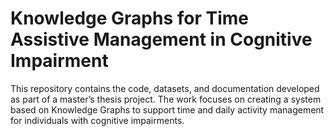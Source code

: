 # Knowledge Graphs for Time Assistive Management in Cognitive Impairment
This repository contains the code, datasets, and documentation developed as part of a master’s thesis project. The work focuses on creating a system based on Knowledge Graphs to support time and daily activity management for individuals with cognitive impairments.
